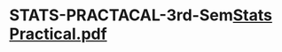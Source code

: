 # STATS-PRACTACAL-3rd-Sem[Stats Practical.pdf](https://github.com/Priyankakisku/STATS-PRACTACAL-3rd-Sem/files/10251168/Stats.Practical.pdf)
